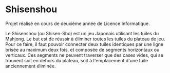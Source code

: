 # Shisenshou
Projet réalisé en cours de deuxième année de Licence Informatique.

Le Shisenshou (ou Shisen-Sho) est un jeu Japonais utilisant les tuiles du Mahjong.
Le but est de réussir à éliminer toutes les tuiles du plateau de jeu. Pour ce faire, il faut pouvoir connecter deux tuiles identiques par une ligne brisée au maximum deux fois,
et composée de segments horizontaux ou verticaux. Ces segments ne peuvent traverser que des cases vides, qui se trouvent soit en dehors du plateau, soit à l'emplacement d'une tuile anciennement éliminée.
